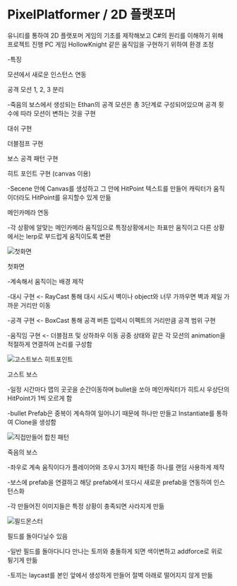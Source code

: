 # PixelPlatformer / 2D 플랫포머

유니티를 통하여 2D 플랫포머 게임의 기초를 제작해보고 C#의 원리를 이해하기 위해 프로젝트 진행
PC 게임 HollowKnight 같은 움직임을 구현하기 위하여 환경 조정

-특징

모션에서 새로운 인스턴스 연동

공격 모션 1, 2, 3 분리

-죽음의 보스에서 생성되는 Ethan의 공격 모션은 총 3단계로 구성되어있으며 공격 횟수에 따라 모션이 변하는 것을 구현


대쉬 구현


더블점프 구현


보스 공격 패턴 구현


히트 포인트 구현 (canvas 이용)

-Secene 안에 Canvas를 생성하고 그 안에 HitPoint 텍스트를 만들어 캐릭터가 움직이더라도 HitPoint를 유지할수 있게 만듦

메인카메라 연동

-각 상황에 알맞는 메인카메라 움직임으로 특정상황에서는 좌표만 움직이고 다른 상황에서는 lerp로 부드럽게 움직이도록 변환

 
![첫화면](https://github.com/OhYunTaek123/PixelPlatformer/assets/128479666/8e62f590-89b1-45e7-81ef-a6321300a70f)

첫화면

-계속해서 움직이는 배경 제작

-대시 구현 <- RayCast 통해 대시 시도시 벽이나 object와 너무 가까우면 벽과 제일 가까운 거리만 이동

-공격 구현 <- BoxCast 통해 공격 버튼 입력시 이펙트의 거리만큼 공격 범위 구현

-움직임 구현 <- 더블점프 및 상하좌우 이동 공중 상태와 같은 각 모션의 animation을 적절하게 연결하여 논리를 구성함



![고스트보스 히트포인트](https://github.com/OhYunTaek123/PixelPlatformer/assets/128479666/9e7a23ac-5b3d-470d-bc8f-560e92129cd8)

고스트 보스

-일정 시간마다 맵의 곳곳을 순간이동하며 bullet을 쏘아 메인캐릭터가 히트시 우상단의 HitPoint가 1씩 오르게 함

-bullet Prefab은 중복이 계속하여 일어나기 때문에 하나만 만들고 Instantiate를 통하여 Clone을 생성함


![직접만들어 합친 패턴](https://github.com/OhYunTaek123/PixelPlatformer/assets/128479666/a737dad3-d0ff-4c72-99e6-f2c354d0e7b3)

죽음의 보스

-좌우로 계속 움직이다가 플레이어와 조우시 3가지 패턴중 하나를 랜덤 사용하게 제작

-보스에 prefab을 연결하고 해당 prefab에서 또다시 새로운 prefab을 연동하여 인스턴스화

-각 만들어진 이미지들은 특정 상황이 충족되면 사라지게 만듦


![필드몬스터](https://github.com/OhYunTaek123/PixelPlatformer/assets/128479666/9ecd9fbb-3bac-42fb-aef3-bdbcfebbeb8c)

필드를 돌아다닐수 있음

-일반 필드를 돌아다니다 만나는 토끼와 충돌하게 되면 색이변하고 addforce로 위로 튕기게 만듦

-토끼는 laycast를 본인 앞에서 생성하게 만들어 절벽 아래로 떨어지지 않게 만듦
